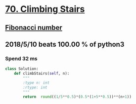 # [70. Climbing Stairs](https://leetcode.com/problems/climbing-stairs/description/)

## [Fibonacci number](https://en.wikipedia.org/wiki/Fibonacci_number)
## 2018/5/10 beats 100.00 % of python3
### Spend 32 ms
```python
class Solution:
    def climbStairs(self, n):
        """
        :type n: int
        :rtype: int
        """
        return  round((1/5**0.5)*(0.5*(1+5**0.5))**(n+1))
```
